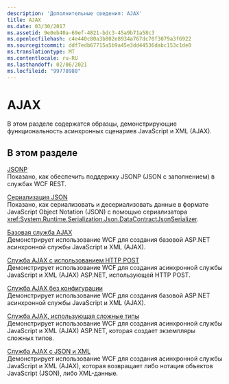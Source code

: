 ```yaml
---
description: 'Дополнительные сведения: AJAX'
title: AJAX
ms.date: 03/30/2017
ms.assetid: 9e0eb40a-69ef-4821-bdc3-45a9b71a58c3
ms.openlocfilehash: c4e440c80a3b802e8934a767dc70f3079a3f6922
ms.sourcegitcommit: ddf7edb67715a5b9a45e3dd44536dabc153c1de0
ms.translationtype: MT
ms.contentlocale: ru-RU
ms.lasthandoff: 02/06/2021
ms.locfileid: "99778988"
---
```

# <a name="ajax"></a>AJAX

В этом разделе содержатся образцы, демонстрирующие функциональность асинхронных сценариев JavaScript и XML (AJAX).  
  
## <a name="in-this-section"></a>В этом разделе  

 [JSONP](jsonp.md)  
 Показано, как обеспечить поддержку JSONP (JSON с заполнением) в службах WCF REST.  
  
 [Сериализация JSON](json-serialization.md)  
 Показано, как сериализовать и десериализовать данные в формате JavaScript Object Notation (JSON) с помощью сериализатора <xref:System.Runtime.Serialization.Json.DataContractJsonSerializer>.  
  
 [Базовая служба AJAX](basic-ajax-service.md)  
 Демонстрирует использование WCF для создания базовой ASP.NET асинхронной службы JavaScript и XML (AJAX).  
  
 [Служба AJAX с использованием HTTP POST](ajax-service-using-http-post.md)  
 Демонстрирует использование WCF для создания асинхронной службы JavaScript и XML (AJAX) ASP.NET, использующей HTTP POST.  
  
 [Служба AJAX без конфигурации](ajax-service-without-configuration.md)  
 Демонстрирует использование WCF для создания базовой ASP.NET асинхронной службы JavaScript и XML (AJAX).  
  
 [Служба AJAX, использующая сложные типы](ajax-service-using-complex-types-sample.md)  
 Демонстрирует использование WCF для создания асинхронной службы JavaScript и XML (AJAX) ASP.NET, которая создает экземпляры сложных типов.  
  
 [Служба AJAX с JSON и XML](ajax-service-with-json-and-xml-sample.md)  
 Демонстрирует использование WCF для создания асинхронной службы JavaScript и XML (AJAX), которая возвращает либо нотация объектов JavaScript (JSON), либо XML-данные.
